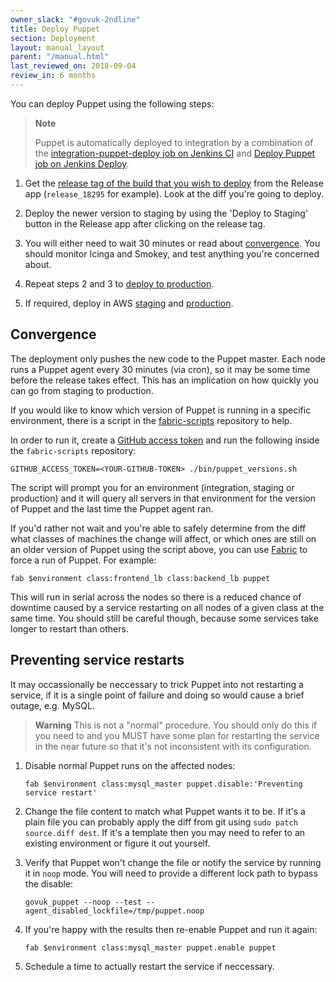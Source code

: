 ```yaml
---
owner_slack: "#govuk-2ndline"
title: Deploy Puppet
section: Deployment
layout: manual_layout
parent: "/manual.html"
last_reviewed_on: 2018-09-04
review_in: 6 months
---
```


You can deploy Puppet using the following steps:

> **Note**
>
> Puppet is automatically deployed to integration by a combination of the [integration-puppet-deploy job on Jenkins CI](https://ci.integration.publishing.service.gov.uk/job/integration-puppet-deploy/) and [Deploy Puppet job on Jenkins Deploy](https://deploy.integration.publishing.service.gov.uk/job/Deploy_Puppet/).

1. Get the [release tag of the build that you wish to deploy][tag] from the Release
app (`release_18295` for example). Look at the diff you're going to deploy.

2. Deploy the newer version to staging by using the 'Deploy to Staging' button in
the Release app after clicking on the release tag.

3. You will either need to wait 30 minutes or read about [convergence](#convergence).
You should monitor Icinga and Smokey, and test anything you're concerned about.

4. Repeat steps 2 and 3 to [deploy to production][prod-deploy].

5. If required, deploy in AWS [staging][stage-aws-deploy] and [production][prod-aws-deploy].

[tag]: https://release.publishing.service.gov.uk/applications/puppet
[stage-deploy]: https://deploy.staging.publishing.service.gov.uk/job/Deploy_Puppet
[stage-aws-deploy]: https://deploy.blue.staging.govuk.digital/job/Deploy_Puppet
[prod-deploy]: https://deploy.publishing.service.gov.uk/job/Deploy_Puppet
[prod-aws-deploy]: https://deploy.blue.production.govuk.digital/job/Deploy_Puppet

## Convergence

The deployment only pushes the new code to the Puppet master. Each node
runs a Puppet agent every 30 minutes (via cron), so it may be some time
before the release takes effect. This has an implication on how
quickly you can go from staging to production.

If you would like to know which version of Puppet is running in a
specific environment, there is a script in the
[fabric-scripts](https://github.com/alphagov/fabric-scripts) repository
to help.

In order to run it, create a [GitHub access token](https://github.com/settings/tokens)
and run the following inside the `fabric-scripts` repository:

    GITHUB_ACCESS_TOKEN=<YOUR-GITHUB-TOKEN> ./bin/puppet_versions.sh

The script will prompt you for an environment (integration, staging or
production) and it will query all servers in that environment for the
version of Puppet and the last time the Puppet agent ran.

If you'd rather not wait and you're able to safely determine from the
diff what classes of machines the change will affect, or which ones are
still on an older version of Puppet using the script above, you can use
[Fabric](https://github.com/alphagov/fabric-scripts) to force a run of
Puppet. For example:

    fab $environment class:frontend_lb class:backend_lb puppet

This will run in serial across the nodes so there is a reduced chance of
downtime caused by a service restarting on all nodes of a given
class at the same time. You should still be careful though, because
some services take longer to restart than others.

## Preventing service restarts

It may occassionally be neccessary to trick Puppet into not restarting a
service, if it is a single point of failure and doing so would cause a
brief outage, e.g. MySQL.

> **Warning**
> This is not a "normal" procedure. You should only do this if you need
> to and you MUST have some plan for restarting the service in the near
> future so that it's not inconsistent with its configuration.

1.  Disable normal Puppet runs on the affected nodes:

        fab $environment class:mysql_master puppet.disable:'Preventing service restart'

2.  Change the file content to match what Puppet wants it to be. If it's
    a plain file you can probably apply the diff from git using
    `sudo patch source.diff dest`. If it's a template then you may need
    to refer to an existing environment or figure it out yourself.
3.  Verify that Puppet won't change the file or notify the service by
    running it in `noop` mode. You will need to provide a different lock
    path to bypass the disable:

        govuk_puppet --noop --test --agent_disabled_lockfile=/tmp/puppet.noop

4.  If you're happy with the results then re-enable Puppet and run it
    again:

        fab $environment class:mysql_master puppet.enable puppet

5.  Schedule a time to actually restart the service if neccessary.
